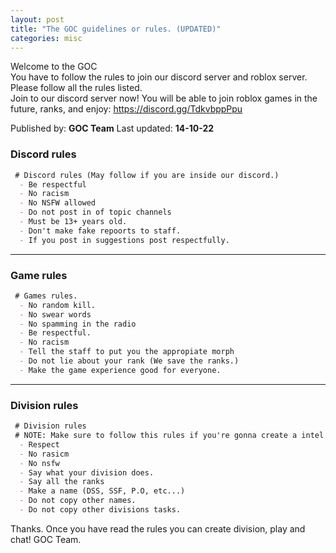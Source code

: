 ```yaml
---
layout: post
title: "The GOC guidelines or rules. (UPDATED)"
categories: misc
---
```

Welcome to the GOC  
You have to follow the rules to join our discord server and roblox server. Please follow all the rules listed.  
Join to our discord server now! You will be able to join roblox games in the future, ranks, and enjoy: https://discord.gg/TdkvbppPpu

Published by: **GOC Team**
Last updated: **14-10-22**


### Discord rules

```markdown
 # Discord rules (May follow if you are inside our discord.)
  - Be respectful
  - No racism
  - No NSFW allowed
  - Do not post in of topic channels
  - Must be 13+ years old.
  - Don't make fake repoorts to staff.
  - If you post in suggestions post respectfully.
```

---

### Game rules

```markdown
 # Games rules.
  - No random kill.
  - No swear words
  - No spamming in the radio
  - Be respectful.
  - No racism
  - Tell the staff to put you the appropiate morph
  - Do not lie about your rank (We save the ranks.)
  - Make the game experience good for everyone.
```

---

### Division rules

```markdown
 # Division rules
 # NOTE: Make sure to follow this rules if you're gonna create a intel or division.
  - Respect
  - No rasicm
  - No nsfw
  - Say what your division does.
  - Say all the ranks
  - Make a name (DSS, SSF, P.O, etc...)
  - Do not copy other names.
  - Do not copy other divisions tasks.
```


Thanks. Once you have read the rules you can create division, play and chat!
GOC Team.


